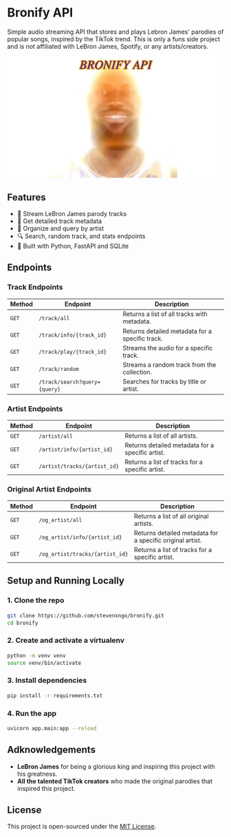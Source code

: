 # Bronify API

Simple audio streaming API that stores and plays Lebron James' parodies of popular songs, inspired by the TikTok trend. This is only a funs side project and is not affiliated with LeBron James, Spotify, or any artists/creators.

![Bronify Meme](./media/bronify.png?raw=true "Bronify Meme")

## Features

- 🎵 Stream LeBron James parody tracks
- 📄 Get detailed track metadata
- 🎤 Organize and query by artist
- 🔍 Search, random track, and stats endpoints
- 💾 Built with Python, FastAPI and SQLite

## Endpoints

### Track Endpoints

| Method | Endpoint                      | Description                                     |
|--------|-------------------------------|-------------------------------------------------|
| `GET`  | `/track/all`                  | Returns a list of all tracks with metadata.     |
| `GET`  | `/track/info/{track_id}`      | Returns detailed metadata for a specific track. |
| `GET`  | `/track/play/{track_id}`      | Streams the audio for a specific track.         |
| `GET`  | `/track/random`               | Streams a random track from the collection.     |
| `GET`  | `/track/search?query={query}` | Searches for tracks by title or artist.         |

### Artist Endpoints

| Method | Endpoint                     | Description                                      |
| ------ | ---------------------------- | ------------------------------------------------ |
| `GET`  | `/artist/all`                | Returns a list of all artists.                   |
| `GET`  | `/artist/info/{artist_id}`   | Returns detailed metadata for a specific artist. |
| `GET`  | `/artist/tracks/{artist_id}` | Returns a list of tracks for a specific artist.  |

### Original Artist Endpoints

| Method | Endpoint                        | Description                                               |
| ------ | ------------------------------- | --------------------------------------------------------- |
| `GET`  | `/og_artist/all`                | Returns a list of all original artists.                   |
| `GET`  | `/og_artist/info/{artist_id}`   | Returns detailed metadata for a specific original artist. |
| `GET`  | `/og_artist/tracks/{artist_id}` | Returns a list of tracks for a specific artist.           |

## Setup and Running Locally

### 1. Clone the repo

```bash
git clone https://github.com/stevenxngo/bronify.git
cd bronify
```

### 2. Create and activate a virtualenv

```bash
python -m venv venv
source venv/bin/activate
```

### 3. Install dependencies

```bash
pip install -r requirements.txt
```

### 4. Run the app

```bash
uvicorn app.main:app --reload
```

## Adknowledgements
- **LeBron James** for being a glorious king and inspiring this project with his greatness.
- **All the talented TikTok creators** who made the original parodies that inspired this project.

## License

This project is open-sourced under the [MIT License](/LICENSE).
